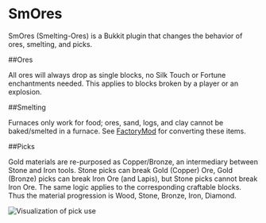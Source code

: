 SmOres
=======

SmOres (Smelting-Ores) is a Bukkit plugin that changes the behavior of ores, smelting, and picks.

##Ores

All ores will always drop as single blocks, no Silk Touch or Fortune enchantments needed. This applies to blocks broken by a player or an explosion.

##Smelting

Furnaces only work for food; ores, sand, logs, and clay cannot be baked/smelted in a furnace. See [FactoryMod](https://github.com/Bergecraft/FactoryMod/wiki) for converting these items.

##Picks

Gold materials are re-purposed as Copper/Bronze, an intermediary between Stone and Iron tools. Stone picks can break Gold (Copper) Ore, Gold (Bronze) picks can break Iron Ore (and Lapis), but Stone picks cannot break Iron Ore. The same logic applies to the corresponding craftable blocks. Thus the material progression is Wood, Stone, Bronze, Iron, Diamond.


![Visualization of pick use](http://i.imgur.com/KaO2YHN.png)
